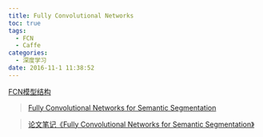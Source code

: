 ```yaml
---
title: Fully Convolutional Networks
toc: true
tags:
  - FCN
  - Caffe
categories:
  - 深度学习
date: 2016-11-1 11:38:52
---
```


[FCN模型结构](http://ethereon.github.io/netscope/#/gist/126e8d978afb58392024a3847da6e37b)


> [Fully Convolutional Networks for Semantic Segmentation](https://people.eecs.berkeley.edu/~jonlong/long_shelhamer_fcn.pdf)

> [论文笔记《Fully Convolutional Networks for Semantic Segmentation》](http://blog.csdn.net/happyer88/article/details/47205839)
